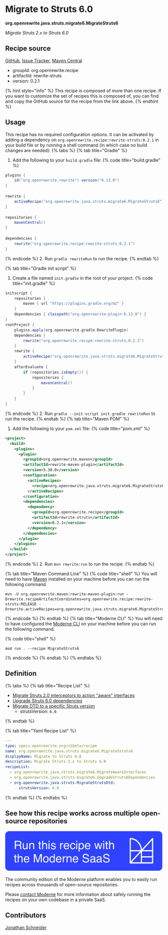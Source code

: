 # Migrate to Struts 6.0

**org.openrewrite.java.struts.migrate6.MigrateStruts6**

_Migrate Struts 2.x to Struts 6.0_

## Recipe source

[GitHub](https://github.com/openrewrite/rewrite-struts/blob/main/src/main/resources/META-INF/rewrite/struts6.yml), [Issue Tracker](https://github.com/openrewrite/rewrite-struts/issues), [Maven Central](https://central.sonatype.com/artifact/org.openrewrite.recipe/rewrite-struts/0.2.1/jar)

* groupId: org.openrewrite.recipe
* artifactId: rewrite-struts
* version: 0.2.1

{% hint style="info" %}
This recipe is composed of more than one recipe. If you want to customize the set of recipes this is composed of, you can find and copy the GitHub source for the recipe from the link above.
{% endhint %}

## Usage

This recipe has no required configuration options. It can be activated by adding a dependency on `org.openrewrite.recipe:rewrite-struts:0.2.1` in your build file or by running a shell command (in which case no build changes are needed): 
{% tabs %}
{% tab title="Gradle" %}
1. Add the following to your `build.gradle` file:
{% code title="build.gradle" %}
```groovy
plugins {
    id("org.openrewrite.rewrite") version("6.13.0")
}

rewrite {
    activeRecipe("org.openrewrite.java.struts.migrate6.MigrateStruts6")
}

repositories {
    mavenCentral()
}

dependencies {
    rewrite("org.openrewrite.recipe:rewrite-struts:0.2.1")
}
```
{% endcode %}
2. Run `gradle rewriteRun` to run the recipe.
{% endtab %}

{% tab title="Gradle init script" %}
1. Create a file named `init.gradle` in the root of your project.
{% code title="init.gradle" %}
```groovy
initscript {
    repositories {
        maven { url "https://plugins.gradle.org/m2" }
    }
    dependencies { classpath("org.openrewrite:plugin:6.13.0") }
}
rootProject {
    plugins.apply(org.openrewrite.gradle.RewritePlugin)
    dependencies {
        rewrite("org.openrewrite.recipe:rewrite-struts:0.2.1")
    }
    rewrite {
        activeRecipe("org.openrewrite.java.struts.migrate6.MigrateStruts6")
    }
    afterEvaluate {
        if (repositories.isEmpty()) {
            repositories {
                mavenCentral()
            }
        }
    }
}
```
{% endcode %}
2. Run `gradle --init-script init.gradle rewriteRun` to run the recipe.
{% endtab %}
{% tab title="Maven POM" %}
1. Add the following to your `pom.xml` file:
{% code title="pom.xml" %}
```xml
<project>
  <build>
    <plugins>
      <plugin>
        <groupId>org.openrewrite.maven</groupId>
        <artifactId>rewrite-maven-plugin</artifactId>
        <version>5.30.0</version>
        <configuration>
          <activeRecipes>
            <recipe>org.openrewrite.java.struts.migrate6.MigrateStruts6</recipe>
          </activeRecipes>
        </configuration>
        <dependencies>
          <dependency>
            <groupId>org.openrewrite.recipe</groupId>
            <artifactId>rewrite-struts</artifactId>
            <version>0.2.1</version>
          </dependency>
        </dependencies>
      </plugin>
    </plugins>
  </build>
</project>
```
{% endcode %}
2. Run `mvn rewrite:run` to run the recipe.
{% endtab %}

{% tab title="Maven Command Line" %}
{% code title="shell" %}
You will need to have [Maven](https://maven.apache.org/download.cgi) installed on your machine before you can run the following command.

```shell
mvn -U org.openrewrite.maven:rewrite-maven-plugin:run -Drewrite.recipeArtifactCoordinates=org.openrewrite.recipe:rewrite-struts:RELEASE -Drewrite.activeRecipes=org.openrewrite.java.struts.migrate6.MigrateStruts6
```
{% endcode %}
{% endtab %}
{% tab title="Moderne CLI" %}
You will need to have configured the [Moderne CLI](https://docs.moderne.io/moderne-cli/cli-intro) on your machine before you can run the following command.

{% code title="shell" %}
```shell
mod run . --recipe MigrateStruts6
```
{% endcode %}
{% endtab %}
{% endtabs %}

## Definition

{% tabs %}
{% tab title="Recipe List" %}
* [Migrate Struts 2.0 interceptors to action "aware" interfaces](../../../java/struts/migrate6/migrateawareinterfaces.md)
* [Upgrade Struts 6.0 dependencies](../../../java/struts/migrate6/upgradestruts6dependencies.md)
* [Migrate DTD to a specific Struts version](../../../java/struts/migratestrutsdtd.md)
  * strutsVersion: `6.0`

{% endtab %}

{% tab title="Yaml Recipe List" %}
```yaml
---
type: specs.openrewrite.org/v1beta/recipe
name: org.openrewrite.java.struts.migrate6.MigrateStruts6
displayName: Migrate to Struts 6.0
description: Migrate Struts 2.x to Struts 6.0
recipeList:
  - org.openrewrite.java.struts.migrate6.MigrateAwareInterfaces
  - org.openrewrite.java.struts.migrate6.UpgradeStruts6Dependencies
  - org.openrewrite.java.struts.MigrateStrutsDtd:
      strutsVersion: 6.0

```
{% endtab %}
{% endtabs %}

## See how this recipe works across multiple open-source repositories

[![Moderne Link Image](/.gitbook/assets/ModerneRecipeButton.png)](https://app.moderne.io/recipes/org.openrewrite.java.struts.migrate6.MigrateStruts6)

The community edition of the Moderne platform enables you to easily run recipes across thousands of open-source repositories.

Please [contact Moderne](https://moderne.io/product) for more information about safely running the recipes on your own codebase in a private SaaS.

## Contributors
[Jonathan Schneider](mailto:jkschneider@gmail.com)
